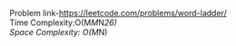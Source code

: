 Problem link-https://leetcode.com/problems/word-ladder/ </br>
Time Complexity:O(M*M*N*26) </br>
Space Complexity: O(M*N)
